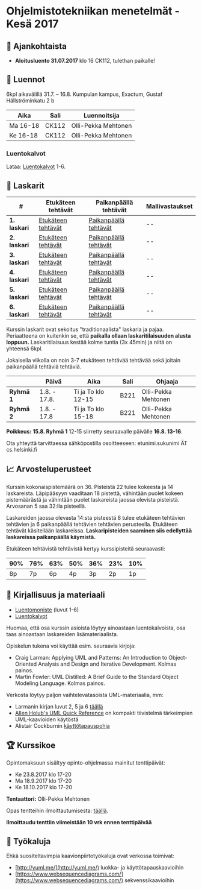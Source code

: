 # Ohjelmistotekniikan menetelmät - Kesä 2017

## :mega: Ajankohtaista

 * **Aloitusluento 31.07.2017** klo 16 CK112, tulethan paikalle!

## :notebook: Luennot

6kpl aikavälillä 31.7. – 16.8. Kumpulan kampus, Exactum, Gustaf Hällströminkatu 2 b

| Aika     | Sali  | Luennoitsija
|----------|-------|---------------------|
| Ma 16-18 | CK112 | Olli-Pekka Mehtonen |
| Ke 16-18 | CK112 | Olli-Pekka Mehtonen |

### Luentokalvot

Lataa: [Luentokalvot](luennot/luennot.pdf) 1-6.

## :memo: Laskarit

| #              | Etukäteen tehtävät                       | Paikanpäällä tehtävät                       | Mallivastaukset |
|----------------|------------------------------------------|---------------------------------------------|-----------------|
| **1. laskari** | [Etukäteen tehtävät](tehtavat/ha1-et.md) | [Paikanpäällä tehtävät](tehtavat/ha1-pa.md) | --              |
| **2. laskari** | [Etukäteen tehtävät](tehtavat/ha2-et.md) | [Paikanpäällä tehtävät](tehtavat/ha2-pa.md) | --              |
| **3. laskari** | [Etukäteen tehtävät](tehtavat/ha3-et.md) | [Paikanpäällä tehtävät](tehtavat/ha3-pa.md) | --              |
| **4. laskari** | [Etukäteen tehtävät](tehtavat/ha4-et.md) | [Paikanpäällä tehtävät](tehtavat/ha4-pa.md) | --              |
| **5. laskari** | [Etukäteen tehtävät](tehtavat/ha5-et.md) | [Paikanpäällä tehtävät](tehtavat/ha5-pa.md) | --              |
| **6. laskari** | [Etukäteen tehtävät](tehtavat/ha6-et.md) | [Paikanpäällä tehtävät](tehtavat/ha6-pa.md) | --              |

Kurssin laskarit ovat sekoitus "traditionaalista" laskaria ja pajaa. Periaatteena on kuitenkin se, että **paikalla ollaan laskaritilaisuuden alusta loppuun.** Laskaritilaisuus kestää kolme tuntia (3x 45min) ja niitä on yhteensä 6kpl.

Jokaisella viikolla on noin 3-7 etukäteen tehtävää tehtävää sekä joitain paikanpäällä tehtäviä tehtäviä.

|      | Päivä | Aika | Sali | Ohjaaja |
|------|-------|------|------|---------|
| **Ryhmä 1** | 1.8. - 17.8. | Ti ja To klo 12-15 | B221 | Olli-Pekka Mehtonen |
| **Ryhmä 2** | 1.8. - 17.8 | Ti ja To klo 15-18 | B221 | Olli-Pekka Mehtonen |

**Poikkeus:** **15.8. Ryhmä 1** 12-15 siirretty seuraavalle päivälle **16.8. 13-16**.

Ota yhteyttä tarvittaessa sähköpostilla osoitteeseen: etunimi.sukunimi ÄT cs.helsinki.fi

## :chart_with_upwards_trend: Arvosteluperusteet

Kurssin kokonaispistemäärä on 36. Pisteistä 22 tulee kokeesta ja 14 laskareista. Läpipääsyyn vaaditaan 18 pistettä, vähintään puolet kokeen pistemäärästä ja vähintään puolet laskareista jaossa olevista pisteistä. Arvosanan 5 saa 32:lla pisteellä.

Laskareiden jaossa olevasta 14:sta pisteestä 8 tulee etukäteen tehtävien tehtävien ja 6 paikanpäällä tehtävien tehtävien perusteella. Etukäteen tehtävät käsitellään laskareissa. **Laskaripisteiden saaminen siis edellyttää laskareissa paikanpäällä käymistä.**

Etukäteen tehtävistä tehtävistä kertyy kurssipisteitä seuraavasti:

| 90% | 76% | 63% | 50% | 36% | 23% | 10% |
|-----|-----|-----|-----|-----|-----|-----|
| 8p  | 7p  | 6p  | 4p  | 3p  | 2p  | 1p  |

## :ledger: Kirjallisuus ja materiaali

* [Luentomoniste](http://www.cs.helsinki.fi/u/mluukkai/otm2012/otm.pdf) (luvut 1-6)
* [Luentokalvot](luennot/luennot.pdf)

Huomaa, että osa kurssin asioista löytyy ainoastaan luentokalvoista, osa taas ainoastaan laskareiden lisämateriaalista.

Opiskelun tukena voi käyttää esim. seuraavia kirjoja:

* Craig Larman: Applying UML and Patterns: An Introduction to Object-Oriented Analysis and Design and Iterative Development. Kolmas painos.
* Martin Fowler: UML Distilled: A Brief Guide to the Standard Object Modeling Language. Kolmas painos.

Verkosta löytyy paljon vaihtelevatasoista UML-materiaalia, mm:

* Larmanin kirjan luvut 2, 5 ja 6 [täällä](http://www.craiglarman.com/wiki/index.php?title=Articles)
* [Allen Holub's UML Quick Reference](http://www.holub.com/goodies/uml/) on kompakti tiivistelmä tärkeimpien UML-kaavioiden käytöstä
* Alistair Cockburnin [käyttötapauspohja](http://www.cs.helsinki.fi/u/mluukkai/ohmas10/usecase.pdf)

## :trophy: Kurssikoe

Opintomaksuun sisältyy opinto-ohjelmassa mainitut tenttipäivät:

* Ke 23.8.2017 klo 17-20
* Ma 18.9.2017 klo 17-20 
* Ke 18.10.2017 klo 17-20

**Tentaattori:** Olli-Pekka Mehtonen

Opas tentteihin ilmoittautumisesta: [täällä](https://www.helsinki.fi/fi/avoin-yliopisto/opiskelu/opintojen-aikana/tentit).

**Ilmoittaudu tenttiin viimeistään 10 vrk ennen tenttipäivää**

## :wrench: Työkaluja

Ehkä suositeltavimpia kaavionpiirtotyökaluja ovat verkossa toimivat:
* [http://yuml.me/](http://yuml.me/) luokka- ja käyttötapauskaavioihin
* [https://www.websequencediagrams.com/](https://www.websequencediagrams.com/) sekvenssikaavioihin
